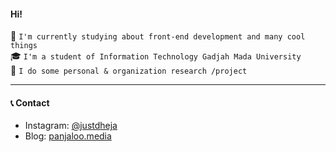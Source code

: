 #### Hi! 

👀 `I'm currently studying about front-end development and many cool things`  
🎓 `I'm a student of Information Technology Gadjah Mada University`  
🔬 `I do some personal & organization research /project`

___

#### 📞 Contact

* Instagram: [@justdheja](https://instagram.com/justdheja)
* Blog: [panjaloo.media](https://panjaloo.media)
